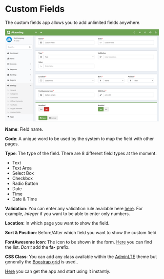 Custom Fields
=============

The custom fields app allows you to add unlimited fields anywhere.

![new field](_images/custom-fields-1.png)

**Name**: Field name.

**Code**: A unique word to be used by the system to map the field with other pages.

**Type**: The type of the field. There are 8 different field types at the moment:

- Text
- Text Area
- Select Box
- Checkbox
- Radio Button
- Date
- Time
- Date & Time

**Validation**: You can enter any validation rule available here [here](https://laravel.com/docs/5.4/validation#available-validation-rules). For example, *integer* if you want to be able to enter only numbers.

**Location**: In which page you want to show the field.

**Sort & Position**: Before/After which field you want to show the custom field.

**FontAwesome Icon**: The icon to be shown in the form. [Here](https://adminlte.io/themes/AdminLTE/pages/UI/icons.html) you can find the list. *Don't* add the **fa-** prefix.

**CSS Class**: You can add any class available within the [AdminLTE](https://adminlte.io/themes/AdminLTE/index2.html) theme but generally the [Boostrap grid](https://getbootstrap.com/docs/3.3/examples/grid/) is used..

[Here](https://akaunting.com/apps/custom-fields) you can get the app and start using it instantly.